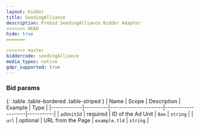 ```yaml
---
layout: bidder
title: SeedingAlliance
description: Prebid SeedingAlliance Bidder Adaptor
<<<<<<< HEAD
hide: true
=======

>>>>>>> master
biddercode: seedingAlliance
media_types: native
gdpr_supported: true
---
```


### Bid params

{: .table .table-bordered .table-striped }
| Name        | Scope    | Description          | Example            | Type      |
|-------------|----------|----------------------|--------------------|-----------|
| `adUnitId`  | required | ID of the Ad Unit    | `8ao`              | `string`  |
| `url`       | optional | URL from the Page    | `example.tld`      | `string`  |
